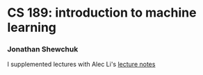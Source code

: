 # CS 189: introduction to machine learning
### Jonathan Shewchuk

I supplemented lectures with Alec Li's [lecture notes](https://smartspot2.github.io/assets/pdf/CS189_Lecture_Notes.pdf)
